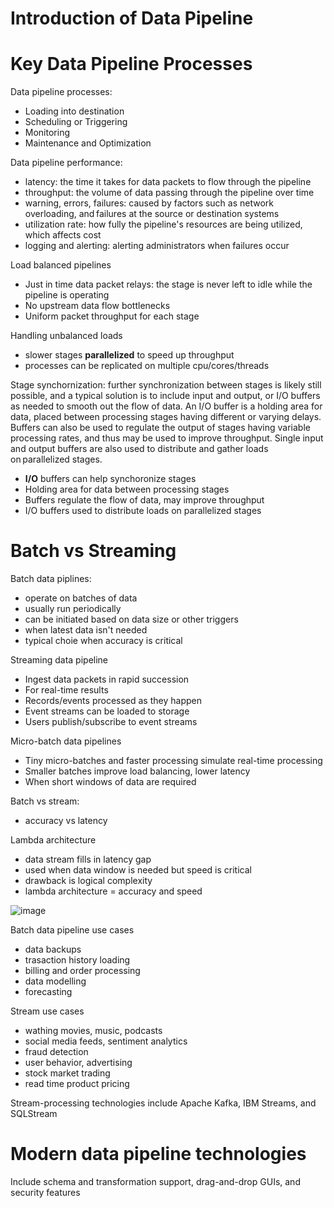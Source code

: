 # Introduction of Data Pipeline


# Key Data Pipeline Processes
Data pipeline processes:
- Loading into destination
- Scheduling or Triggering
- Monitoring
- Maintenance and Optimization

Data pipeline performance: 
- latency: the time it takes for data packets to flow through the pipeline
- throughput: the volume of data passing through the pipeline over time
- warning, errors, failures: caused by factors such as network overloading, and failures at the source or destination systems
- utilization rate: how fully the pipeline's resources are being utilized, which affects cost
- logging and alerting: alerting administrators when failures occur

Load balanced pipelines
- Just in time data packet relays: the stage is never left to idle while the pipeline is operating
- No upstream data flow bottlenecks
- Uniform packet throughput for each stage

Handling unbalanced loads
- slower stages **parallelized** to speed up throughput
- processes can be replicated on multiple cpu/cores/threads

Stage synchornization: further synchronization between stages is likely still possible, and a typical solution is to include input and output, or I/O buffers as needed to smooth out the flow of data. An I/O buffer is a holding area for data, placed between processing stages having different or varying delays. Buffers can also be used to regulate the output of stages having variable processing rates, and thus may be used to improve throughput. Single input and output buffers are also used to distribute and gather loads on parallelized stages.
- **I/O** buffers can help synchoronize stages
- Holding area for data between processing stages
- Buffers regulate the flow of data, may improve throughput
- I/O buffers used to distribute loads on parallelized stages

# Batch vs Streaming
Batch data piplines:
- operate on batches of data
- usually run periodically
- can be initiated based on data size or other triggers
- when latest data isn't needed
- typical choie when accuracy is critical

Streaming data pipeline
- Ingest data packets in rapid succession
- For real-time results
- Records/events processed as they happen
- Event streams can be loaded to storage
- Users publish/subscribe to event streams

Micro-batch data pipelines
- Tiny micro-batches and faster processing simulate real-time processing
- Smaller batches improve load balancing, lower latency
- When short windows of data are required

Batch vs stream:
- accuracy vs latency

Lambda architecture
- data stream fills in latency gap
- used when data window is needed but speed is critical
- drawback is logical complexity
- lambda architecture = accuracy and speed

![image](pics/lambda_architecture.png)


Batch data pipeline use cases
- data backups
- trasaction history loading
- billing and order processing
- data modelling
- forecasting

Stream use cases
- wathing movies, music, podcasts
- social media feeds, sentiment analytics
- fraud detection
- user behavior, advertising
- stock market trading
- read time product pricing

Stream-processing technologies include Apache Kafka, IBM Streams, and SQLStream 


# Modern data pipeline technologies 
Include schema and transformation support, drag-and-drop GUIs, and security features 

